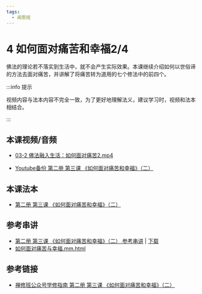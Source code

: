 ```yaml
---
tags:
  - 闻思班
---
```


# 4 如何面对痛苦和幸福2/4

佛法的理论若不落实到生活中，就不会产生实际效果。本课继续介绍如何以世俗谛的方法去面对痛苦，并讲解了将痛苦转为道用的七个修法中的前四个。

:::info 提示

视频内容与法本内容不完全一致，为了更好地理解法义，建议学习时，视频和法本相结合。

:::

## 本课视频/音频

* [03-2 佛法融入生活：如何面对痛苦2.mp4](https://s3.ap-northeast-1.wasabisys.com/hdcx/jmy/%e6%85%a7%e7%81%af%e7%a6%85%e4%bf%ae%e8%af%be/%e6%85%a7%e7%81%af%e7%a6%85%e4%bf%ae%e8%af%be%e7%ac%ac%e4%ba%8c%e5%86%8c/03-2%20%e4%bd%9b%e6%b3%95%e8%9e%8d%e5%85%a5%e7%94%9f%e6%b4%bb%ef%bc%9a%e5%a6%82%e4%bd%95%e9%9d%a2%e5%af%b9%e7%97%9b%e8%8b%a62.mp4)

* [Youtube备份 第二册 第三课 《如何面对痛苦和幸福》（二）](https://www.youtube.com/watch?v=ekb4CrFgV2Y&list=PL7aUyQTIJqAjD33MPzguoKwShqtttVmg9&index=6)
  
## 本课法本

* [第二册 第三课 《如何面对痛苦和幸福》（二）](/books/b2/2-02)

## 参考串讲

* [第二册 第三课 《如何面对痛苦和幸福》（二） 参考串讲](http://view.officeapps.live.com/op/view.aspx?src=https://s3.ap-northeast-1.wasabisys.com/hdcx/hdv/docs/hdcxk/chj/第二册第3课如何面对痛苦和幸福.pptx) | [下载](https://s3.ap-northeast-1.wasabisys.com/hdcx/hdv/docs/hdcxk/chj/第二册第3课如何面对痛苦和幸福.pptx)
* [如何面对痛苦与幸福.mm.html](https://s3.ap-northeast-1.wasabisys.com/hdcx/hdv/f/up/如何面对痛苦与幸福.mm.html)

## 参考链接

* [禅修班公众号学修指南 第二册 第三课 《如何面对痛苦和幸福》（二）](https://mp.weixin.qq.com/s?__biz=MzI2NTQ1NDcxNg==&mid=100001944&idx=1&sn=33696240d4afab17d7ada619e6954ace&scene=19#wechat_redirect)
